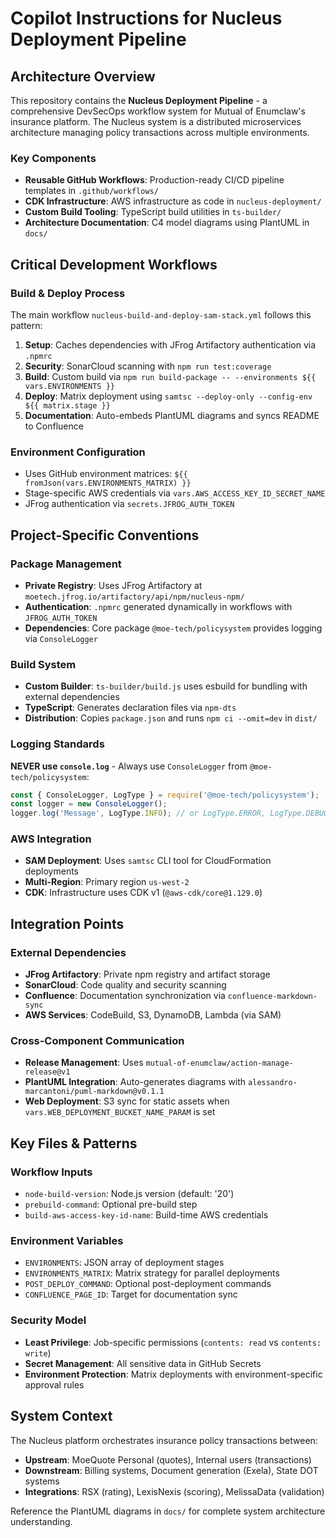 # Copilot Instructions for Nucleus Deployment Pipeline

## Architecture Overview

This repository contains the **Nucleus Deployment Pipeline** - a comprehensive DevSecOps workflow system for Mutual of Enumclaw's insurance platform. The Nucleus system is a distributed microservices architecture managing policy transactions across multiple environments.

### Key Components
- **Reusable GitHub Workflows**: Production-ready CI/CD pipeline templates in `.github/workflows/`
- **CDK Infrastructure**: AWS infrastructure as code in `nucleus-deployment/`
- **Custom Build Tooling**: TypeScript build utilities in `ts-builder/`
- **Architecture Documentation**: C4 model diagrams using PlantUML in `docs/`

## Critical Development Workflows

### Build & Deploy Process
The main workflow `nucleus-build-and-deploy-sam-stack.yml` follows this pattern:
1. **Setup**: Caches dependencies with JFrog Artifactory authentication via `.npmrc`
2. **Security**: SonarCloud scanning with `npm run test:coverage`
3. **Build**: Custom build via `npm run build-package -- --environments ${{ vars.ENVIRONMENTS }}`
4. **Deploy**: Matrix deployment using `samtsc --deploy-only --config-env ${{ matrix.stage }}`
5. **Documentation**: Auto-embeds PlantUML diagrams and syncs README to Confluence

### Environment Configuration
- Uses GitHub environment matrices: `${{ fromJson(vars.ENVIRONMENTS_MATRIX) }}`
- Stage-specific AWS credentials via `vars.AWS_ACCESS_KEY_ID_SECRET_NAME`
- JFrog authentication via `secrets.JFROG_AUTH_TOKEN`

## Project-Specific Conventions

### Package Management
- **Private Registry**: Uses JFrog Artifactory at `moetech.jfrog.io/artifactory/api/npm/nucleus-npm/`
- **Authentication**: `.npmrc` generated dynamically in workflows with `JFROG_AUTH_TOKEN`
- **Dependencies**: Core package `@moe-tech/policysystem` provides logging via `ConsoleLogger`

### Build System
- **Custom Builder**: `ts-builder/build.js` uses esbuild for bundling with external dependencies
- **TypeScript**: Generates declaration files via `npm-dts`
- **Distribution**: Copies `package.json` and runs `npm ci --omit=dev` in `dist/`

### Logging Standards
**NEVER use `console.log`** - Always use `ConsoleLogger` from `@moe-tech/policysystem`:
```typescript
const { ConsoleLogger, LogType } = require('@moe-tech/policysystem');
const logger = new ConsoleLogger();
logger.log('Message', LogType.INFO); // or LogType.ERROR, LogType.DEBUG
```

### AWS Integration
- **SAM Deployment**: Uses `samtsc` CLI tool for CloudFormation deployments
- **Multi-Region**: Primary region `us-west-2`
- **CDK**: Infrastructure uses CDK v1 (`@aws-cdk/core@1.129.0`)

## Integration Points

### External Dependencies
- **JFrog Artifactory**: Private npm registry and artifact storage
- **SonarCloud**: Code quality and security scanning
- **Confluence**: Documentation synchronization via `confluence-markdown-sync`
- **AWS Services**: CodeBuild, S3, DynamoDB, Lambda (via SAM)

### Cross-Component Communication
- **Release Management**: Uses `mutual-of-enumclaw/action-manage-release@v1`
- **PlantUML Integration**: Auto-generates diagrams with `alessandro-marcantoni/puml-markdown@v0.1.1`
- **Web Deployment**: S3 sync for static assets when `vars.WEB_DEPLOYMENT_BUCKET_NAME_PARAM` is set

## Key Files & Patterns

### Workflow Inputs
- `node-build-version`: Node.js version (default: '20')
- `prebuild-command`: Optional pre-build step
- `build-aws-access-key-id-name`: Build-time AWS credentials

### Environment Variables
- `ENVIRONMENTS`: JSON array of deployment stages
- `ENVIRONMENTS_MATRIX`: Matrix strategy for parallel deployments
- `POST_DEPLOY_COMMAND`: Optional post-deployment commands
- `CONFLUENCE_PAGE_ID`: Target for documentation sync

### Security Model
- **Least Privilege**: Job-specific permissions (`contents: read` vs `contents: write`)
- **Secret Management**: All sensitive data in GitHub Secrets
- **Environment Protection**: Matrix deployments with environment-specific approval rules

## System Context
The Nucleus platform orchestrates insurance policy transactions between:
- **Upstream**: MoeQuote Personal (quotes), Internal users (transactions)
- **Downstream**: Billing systems, Document generation (Exela), State DOT systems
- **Integrations**: RSX (rating), LexisNexis (scoring), MelissaData (validation)

Reference the PlantUML diagrams in `docs/` for complete system architecture understanding.